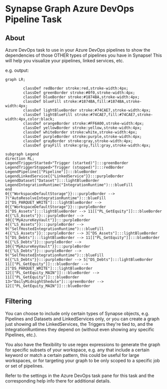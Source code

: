 # Synapse Graph Azure DevOps Pipeline Task

## About
Azure DevOps task to use in your Azure DevOps pipelines to show the dependencies of those OTHER types of pipelines you have in Synapse! This will help you visualize your pipelines, linked services, etc.

e.g. output:

```mermaid
graph LR;

        classDef redBorder stroke:red,stroke-width:4px;
        classDef greenBorder stroke:#0f0,stroke-width:4px;
        classDef blueBorder stroke:#1874BA,stroke-width:4px;
        classDef blueFill stroke:#1874BA,fill:#1874BA,stroke-width:4px;
        classDef lightBlueBorder stroke:#74CAE7,stroke-width:4px;
        classDef lightBlueFill stroke:#74CAE7,fill:#74CAE7,stroke-width:4px,color:black;
        classDef orangeBorder stroke:#FF6A00,stroke-width:4px;
        classDef yellowBorder stroke:yellow,stroke-width:4px;
        classDef whiteBorder stroke:white,stroke-width:4px;
        classDef purpleBorder stroke:purple,stroke-width:4px;
        classDef grayBorder stroke:gray,stroke-width:4px;
        classDef grayFill stroke:gray,fill:gray,stroke-width:4px;

subgraph Legend
direction RL;
LegendTriggerStarted>"Trigger (started)"]:::greenBorder
LegendTriggerStopped>"Trigger (stopped)"]:::redBorder
LegendPipeline[["Pipeline"]]:::blueBorder
LegendLinkedService{{"LinkedService"}}:::purpleBorder
LegendDataset["Dataset"]:::lightBlueBorder
LegendIntegrationRuntime("IntegrationRuntime"):::blueFill
end
0{{"WorkspaceDefaultStorage"}}:::purpleBorder --> 7("AutoResolveIntegrationRuntime"):::blueFill
2["DS_PARQUET_WRITE"]:::lightBlueBorder --> 0{{"WorkspaceDefaultStorage"}}:::purpleBorder
3["DS_Assets"]:::lightBlueBorder --> 11[["PL_GetEquity"]]:::blueBorder
4{{"LS_Assets"}}:::purpleBorder --> 10{{"MyAzureKeyVault"}}:::purpleBorder
4{{"LS_Assets"}}:::purpleBorder --> 9("SelfHostedIntegrationRuntime"):::blueFill
4{{"LS_Assets"}}:::purpleBorder --> 3["DS_Assets"]:::lightBlueBorder
5["DS_Debts"]:::lightBlueBorder --> 11[["PL_GetEquity"]]:::blueBorder
6{{"LS_Debts"}}:::purpleBorder --> 10{{"MyAzureKeyVault"}}:::purpleBorder
6{{"LS_Debts"}}:::purpleBorder --> 9("SelfHostedIntegrationRuntime"):::blueFill
6{{"LS_Debts"}}:::purpleBorder --> 5["DS_Debts"]:::lightBlueBorder
11[["PL_GetEquity"]]:::blueBorder --> 2["DS_PARQUET_WRITE"]:::lightBlueBorder
12[["PL_GetEquity_MAIN"]]:::blueBorder --> 11[["PL_GetEquity"]]:::blueBorder
13>"DailyMidnightShedule"]:::greenBorder --> 12[["PL_GetEquity_MAIN"]]:::blueBorder
```

## Filtering

You can choose to include only certain types of Synapse objects, e.g. Pipelines and Datasets and LinkedServices only, or you can create a graph just showing all the LinkedServices, the Triggers they're tied to, and the IntegrationRuntimes they depend on (without even showing any specific Pipelines, etc.).

You also have the flexibility to use regex expressions to generate the graph for specific subsets of your workspace, e.g. any that include a certain keyword or match a certain pattern, this could be useful for large workspaces, or for targeting your graph to be only scoped to a specific job or set of pipelines.

Refer to the settings in the Azure DevOps task pane for this task and the corresponding help info there for additional details.